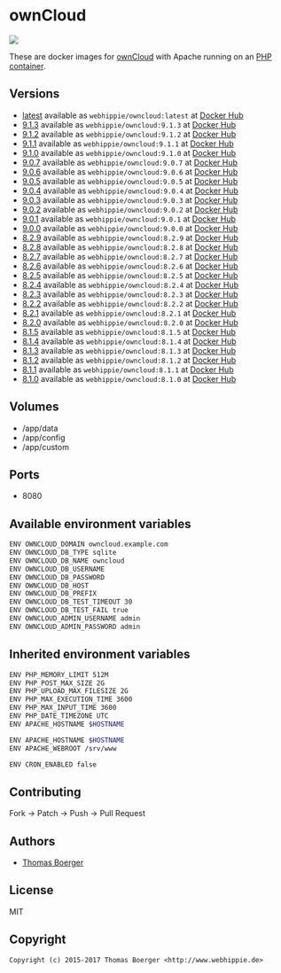 # ownCloud

[![](https://images.microbadger.com/badges/image/webhippie/owncloud:9.0.0.svg)](https://microbadger.com/images/webhippie/owncloud:9.0.0 "Get your own image badge on microbadger.com")

These are docker images for [ownCloud](https://owncloud.org/) with Apache running on an [PHP container](https://registry.hub.docker.com/u/webhippie/php-apache/).


## Versions

* [latest](https://github.com/dockhippie/owncloud/tree/master) available as ```webhippie/owncloud:latest``` at [Docker Hub](https://registry.hub.docker.com/u/webhippie/owncloud/)
* [9.1.3](https://github.com/dockhippie/owncloud/tree/9.1.3) available as ```webhippie/owncloud:9.1.3``` at [Docker Hub](https://registry.hub.docker.com/u/webhippie/owncloud/)
* [9.1.2](https://github.com/dockhippie/owncloud/tree/9.1.2) available as ```webhippie/owncloud:9.1.2``` at [Docker Hub](https://registry.hub.docker.com/u/webhippie/owncloud/)
* [9.1.1](https://github.com/dockhippie/owncloud/tree/9.1.1) available as ```webhippie/owncloud:9.1.1``` at [Docker Hub](https://registry.hub.docker.com/u/webhippie/owncloud/)
* [9.1.0](https://github.com/dockhippie/owncloud/tree/9.1.0) available as ```webhippie/owncloud:9.1.0``` at [Docker Hub](https://registry.hub.docker.com/u/webhippie/owncloud/)
* [9.0.7](https://github.com/dockhippie/owncloud/tree/9.0.7) available as ```webhippie/owncloud:9.0.7``` at [Docker Hub](https://registry.hub.docker.com/u/webhippie/owncloud/)
* [9.0.6](https://github.com/dockhippie/owncloud/tree/9.0.6) available as ```webhippie/owncloud:9.0.6``` at [Docker Hub](https://registry.hub.docker.com/u/webhippie/owncloud/)
* [9.0.5](https://github.com/dockhippie/owncloud/tree/9.0.5) available as ```webhippie/owncloud:9.0.5``` at [Docker Hub](https://registry.hub.docker.com/u/webhippie/owncloud/)
* [9.0.4](https://github.com/dockhippie/owncloud/tree/9.0.4) available as ```webhippie/owncloud:9.0.4``` at [Docker Hub](https://registry.hub.docker.com/u/webhippie/owncloud/)
* [9.0.3](https://github.com/dockhippie/owncloud/tree/9.0.3) available as ```webhippie/owncloud:9.0.3``` at [Docker Hub](https://registry.hub.docker.com/u/webhippie/owncloud/)
* [9.0.2](https://github.com/dockhippie/owncloud/tree/9.0.2) available as ```webhippie/owncloud:9.0.2``` at [Docker Hub](https://registry.hub.docker.com/u/webhippie/owncloud/)
* [9.0.1](https://github.com/dockhippie/owncloud/tree/9.0.1) available as ```webhippie/owncloud:9.0.1``` at [Docker Hub](https://registry.hub.docker.com/u/webhippie/owncloud/)
* [9.0.0](https://github.com/dockhippie/owncloud/tree/9.0.0) available as ```webhippie/owncloud:9.0.0``` at [Docker Hub](https://registry.hub.docker.com/u/webhippie/owncloud/)
* [8.2.9](https://github.com/dockhippie/owncloud/tree/8.2.9) available as ```webhippie/owncloud:8.2.9``` at [Docker Hub](https://registry.hub.docker.com/u/webhippie/owncloud/)
* [8.2.8](https://github.com/dockhippie/owncloud/tree/8.2.8) available as ```webhippie/owncloud:8.2.8``` at [Docker Hub](https://registry.hub.docker.com/u/webhippie/owncloud/)
* [8.2.7](https://github.com/dockhippie/owncloud/tree/8.2.7) available as ```webhippie/owncloud:8.2.7``` at [Docker Hub](https://registry.hub.docker.com/u/webhippie/owncloud/)
* [8.2.6](https://github.com/dockhippie/owncloud/tree/8.2.6) available as ```webhippie/owncloud:8.2.6``` at [Docker Hub](https://registry.hub.docker.com/u/webhippie/owncloud/)
* [8.2.5](https://github.com/dockhippie/owncloud/tree/8.2.5) available as ```webhippie/owncloud:8.2.5``` at [Docker Hub](https://registry.hub.docker.com/u/webhippie/owncloud/)
* [8.2.4](https://github.com/dockhippie/owncloud/tree/8.2.4) available as ```webhippie/owncloud:8.2.4``` at [Docker Hub](https://registry.hub.docker.com/u/webhippie/owncloud/)
* [8.2.3](https://github.com/dockhippie/owncloud/tree/8.2.3) available as ```webhippie/owncloud:8.2.3``` at [Docker Hub](https://registry.hub.docker.com/u/webhippie/owncloud/)
* [8.2.2](https://github.com/dockhippie/owncloud/tree/8.2.2) available as ```webhippie/owncloud:8.2.2``` at [Docker Hub](https://registry.hub.docker.com/u/webhippie/owncloud/)
* [8.2.1](https://github.com/dockhippie/owncloud/tree/8.2.1) available as ```webhippie/owncloud:8.2.1``` at [Docker Hub](https://registry.hub.docker.com/u/webhippie/owncloud/)
* [8.2.0](https://github.com/dockhippie/owncloud/tree/8.2.0) available as ```webhippie/owncloud:8.2.0``` at [Docker Hub](https://registry.hub.docker.com/u/webhippie/owncloud/)
* [8.1.5](https://github.com/dockhippie/owncloud/tree/8.1.5) available as ```webhippie/owncloud:8.1.5``` at [Docker Hub](https://registry.hub.docker.com/u/webhippie/owncloud/)
* [8.1.4](https://github.com/dockhippie/owncloud/tree/8.1.4) available as ```webhippie/owncloud:8.1.4``` at [Docker Hub](https://registry.hub.docker.com/u/webhippie/owncloud/)
* [8.1.3](https://github.com/dockhippie/owncloud/tree/8.1.3) available as ```webhippie/owncloud:8.1.3``` at [Docker Hub](https://registry.hub.docker.com/u/webhippie/owncloud/)
* [8.1.2](https://github.com/dockhippie/owncloud/tree/8.1.2) available as ```webhippie/owncloud:8.1.2``` at [Docker Hub](https://registry.hub.docker.com/u/webhippie/owncloud/)
* [8.1.1](https://github.com/dockhippie/owncloud/tree/8.1.1) available as ```webhippie/owncloud:8.1.1``` at [Docker Hub](https://registry.hub.docker.com/u/webhippie/owncloud/)
* [8.1.0](https://github.com/dockhippie/owncloud/tree/8.1.0) available as ```webhippie/owncloud:8.1.0``` at [Docker Hub](https://registry.hub.docker.com/u/webhippie/owncloud/)


## Volumes

* /app/data
* /app/config
* /app/custom


## Ports

* 8080


## Available environment variables

```bash
ENV OWNCLOUD_DOMAIN owncloud.example.com
ENV OWNCLOUD_DB_TYPE sqlite
ENV OWNCLOUD_DB_NAME owncloud
ENV OWNCLOUD_DB_USERNAME
ENV OWNCLOUD_DB_PASSWORD
ENV OWNCLOUD_DB_HOST
ENV OWNCLOUD_DB_PREFIX
ENV OWNCLOUD_DB_TEST_TIMEOUT 30
ENV OWNCLOUD_DB_TEST_FAIL true
ENV OWNCLOUD_ADMIN_USERNAME admin
ENV OWNCLOUD_ADMIN_PASSWORD admin
```


## Inherited environment variables

```bash
ENV PHP_MEMORY_LIMIT 512M
ENV PHP_POST_MAX_SIZE 2G
ENV PHP_UPLOAD_MAX_FILESIZE 2G
ENV PHP_MAX_EXECUTION_TIME 3600
ENV PHP_MAX_INPUT_TIME 3600
ENV PHP_DATE_TIMEZONE UTC
ENV APACHE_HOSTNAME $HOSTNAME
```

```bash
ENV APACHE_HOSTNAME $HOSTNAME
ENV APACHE_WEBROOT /srv/www
```

```bash
ENV CRON_ENABLED false
```


## Contributing

Fork -> Patch -> Push -> Pull Request


## Authors

* [Thomas Boerger](https://github.com/tboerger)


## License

MIT


## Copyright

```
Copyright (c) 2015-2017 Thomas Boerger <http://www.webhippie.de>
```

